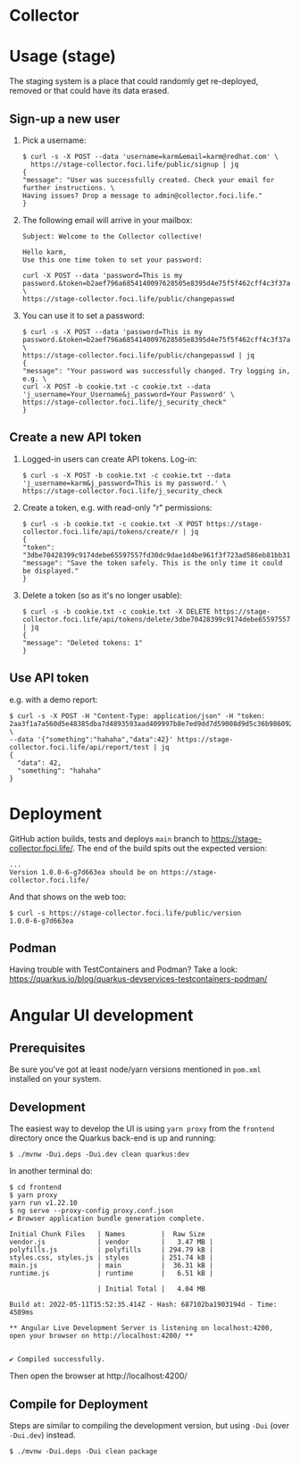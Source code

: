 # Collector

# Usage (stage)
The staging system is a place that could randomly get re-deployed, removed or that could have its data erased.

## Sign-up a new user

1. Pick a username: 
   ```
   $ curl -s -X POST --data 'username=karm&email=karm@redhat.com' \
     https://stage-collector.foci.life/public/signup | jq
   {
   "message": "User was successfully created. Check your email for further instructions. \
   Having issues? Drop a message to admin@collector.foci.life."
   }
   ```
2. The following email will arrive in your mailbox:
   ```
   Subject: Welcome to the Collector collective!
   
   Hello karm,
   Use this one time token to set your password:
   
   curl -X POST --data 'password=This is my password.&token=b2aef796a6854140097628505e8395d4e75f5f462cff4c3f37a073aca32a8cd10a6e1e0968f5b067087d38cb6115449e39e6d109099beeed636fb242541f6ffc' \
   https://stage-collector.foci.life/public/changepasswd
   ```
3. You can use it to set a password:
   ```
   $ curl -s -X POST --data 'password=This is my password.&token=b2aef796a6854140097628505e8395d4e75f5f462cff4c3f37a073aca32a8cd10a6e1e0968f5b067087d38cb6115449e39e6d109099beeed636fb242541f6ffc' \
   https://stage-collector.foci.life/public/changepasswd | jq
   {
   "message": "Your password was successfully changed. Try logging in, e.g. \
   curl -X POST -b cookie.txt -c cookie.txt --data 'j_username=Your_Username&j_password=Your Password' \
   https://stage-collector.foci.life/j_security_check"
   }
   ```

## Create a new API token

1. Logged-in users can create API tokens. Log-in:
   ```
   $ curl -s -X POST -b cookie.txt -c cookie.txt --data 'j_username=karm&j_password=This is my password.' \
   https://stage-collector.foci.life/j_security_check
   ```
2. Create a token, e.g. with read-only "r" permissions:
   ```
   $ curl -s -b cookie.txt -c cookie.txt -X POST https://stage-collector.foci.life/api/tokens/create/r | jq
   {
   "token": "3dbe70428399c9174debe65597557fd30dc9dae1d4be961f3f723ad586eb81bb313342e1bcc140e74ff21e17d7b1196386fdb51bbb5db1034bea7dfd2c57f9a7",
   "message": "Save the token safely. This is the only time it could be displayed."
   }
   ```
3. Delete a token (so as it's no longer usable):
   ```
   $ curl -s -b cookie.txt -c cookie.txt -X DELETE https://stage-collector.foci.life/api/tokens/delete/3dbe70428399c9174debe65597557fd30dc9dae1d4be961f3f723ad586eb81bb313342e1bcc140e74ff21e17d7b1196386fdb51bbb5db1034bea7dfd2c57f9a7 | jq
   {
   "message": "Deleted tokens: 1"
   }
   ```

## Use API token

e.g. with a demo report:

```
$ curl -s -X POST -H "Content-Type: application/json" -H "token: 2aa3f1a7a560d5e48385dba7d4893593aad409997b8e7ed9dd7d59008d9d5c36b9860921be25d412bc72b3f10fdc7bc1f3a6225c121e7525b81e8559d459703e" \
--data '{"something":"hahaha","data":42}' https://stage-collector.foci.life/api/report/test | jq
{
  "data": 42,
  "something": "hahaha"
}
```

# Deployment

GitHub action builds, tests and deploys `main` branch to https://stage-collector.foci.life/.
The end of the build spits out the expected version:
```
...
Version 1.0.0-6-g7d663ea should be on https://stage-collector.foci.life/
```
And that shows on the web too:
```
$ curl -s https://stage-collector.foci.life/public/version
1.0.0-6-g7d663ea
```

## Podman

Having trouble with TestContainers and Podman? Take a look: https://quarkus.io/blog/quarkus-devservices-testcontainers-podman/

# Angular UI development

## Prerequisites

Be sure you've got at least node/yarn versions mentioned in `pom.xml` installed on your system.

## Development

The easiest way to develop the UI is using `yarn proxy` from the `frontend` directory once the
Quarkus back-end is up and running:

```
$ ./mvnw -Dui.deps -Dui.dev clean quarkus:dev
```

In another terminal do:

```
$ cd frontend
$ yarn proxy
yarn run v1.22.10
$ ng serve --proxy-config proxy.conf.json
✔ Browser application bundle generation complete.

Initial Chunk Files   | Names         |  Raw Size
vendor.js             | vendor        |   3.47 MB | 
polyfills.js          | polyfills     | 294.79 kB | 
styles.css, styles.js | styles        | 251.74 kB | 
main.js               | main          |  36.31 kB | 
runtime.js            | runtime       |   6.51 kB | 

                      | Initial Total |   4.04 MB

Build at: 2022-05-11T15:52:35.414Z - Hash: 687102ba1903194d - Time: 4589ms

** Angular Live Development Server is listening on localhost:4200, open your browser on http://localhost:4200/ **


✔ Compiled successfully.
```

Then open the browser at http://localhost:4200/

## Compile for Deployment

Steps are similar to compiling the development version, but using `-Dui` (over `-Dui.dev`) instead.

```
$ ./mvnw -Dui.deps -Dui clean package
```

